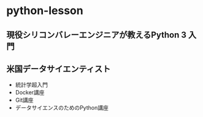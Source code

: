 # python-lesson

## 現役シリコンバレーエンジニアが教えるPython 3 入門

## 米国データサイエンティスト

- 統計学超入門
- Docker講座
- Git講座
- データサイエンスのためのPython講座

